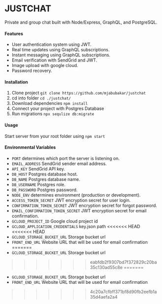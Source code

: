 # JUSTCHAT

Private and group chat built with Node/Express, GraphQL, and PostgreSQL.

#### Features

- User authentication system using JWT.
- Real time updates using GraphQL subscriptions.
- Instant messaging using GraphQL subscriptions.
- Email verification with SendGrid and JWT.
- Image upload with google cloud.
- Password recovery.

#### Installation

1. Clone project
   `git clone https://github.com/mjabubakar/justchat`
2. cd into folder
   `cd ./justchat/`
3. Download dependencies
   `npm install`
4. Connect your project with Postgres Database
5. Run migrations
   `npx sequlize db:migrate`

#### Usage

Start server from your root folder using `npm start`

#### Environmental Variables

- `PORT` determines which port the server is listening on.
- `EMAIL_ADDRESS` SendGrid sender email address.
- `API_KEY` SendGrid API key.
- `DB_HOST` Postgres database host.
- `DB_NAME` Postgres database name.
- `DB_USERNAME` Postgres role.
- `DB_PASSWORD` Postgres password.
- `NODE_ENV` determines environment (production or development).
- `ACCESS_TOKEN_SECRET` JWT encryption secret for user login.
- `CONFIRMATION_TOKEN_SECRET` JWT encryption secret for forgot password.
- `EMAIL_CONFIRMATION_TOKEN_SECRET` JWT encryption secret for email confirmation.
- `GCLOUD_PROJECT_ID` Google cloud project id
- `GCLOUD_APPLICATION_CREDENTIALS` key.json path
<<<<<<< HEAD
<<<<<<< HEAD
- `GCLOUD_STORAGE_BUCKET_URL` Storage bucket url
- `FRONT_END_URL` Website URL that will be used for email confirmation
=======
- `GCLOUD_STORAGE_BUCKET_URL` Storage bucket url
>>>>>>> eabfdb2f9307bd7f372829c20ba35c130ad55c8e
=======
- `GCLOUD_STORAGE_BUCKET_URL` Storage bucket url
- `FRONT_END_URL` Website URL that will be used for email confirmation
>>>>>>> 4c20a7cfbff371bf8d90fb2eefb1a35d4aefa2a4
